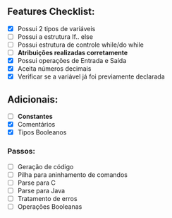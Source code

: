 ## Features Checklist:
- [x] Possui 2 tipos de variáveis
- [ ] Possui a estrutura If.. else
- [ ] Possui estrutura de controle while/do while
- [ ] **Atribuições realizadas corretamente**
- [x] Possui operações de Entrada e Saída
- [x] Aceita números decimais
- [x] Verificar se a variável já foi previamente declarada

## Adicionais:
- [ ] **Constantes**
- [x] Comentários
- [x] Tipos Booleanos

### Passos:
- [ ] Geração de código
- [ ] Pilha para aninhamento de comandos
- [ ] Parse para C
- [ ] Parse para Java
- [ ] Tratamento de erros
- [ ] Operações Booleanas
